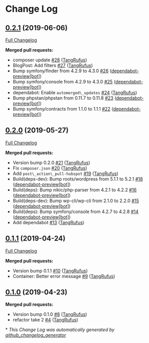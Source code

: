 # Change Log

## [0.2.1](https://github.com/ItinerisLtd/wp-hubspot-importer/tree/0.2.1) (2019-06-06)
[Full Changelog](https://github.com/ItinerisLtd/wp-hubspot-importer/compare/0.2.0...0.2.1)

**Merged pull requests:**

- composer update [\#28](https://github.com/ItinerisLtd/wp-hubspot-importer/pull/28) ([TangRufus](https://github.com/TangRufus))
- BlogPost: Add filters [\#27](https://github.com/ItinerisLtd/wp-hubspot-importer/pull/27) ([TangRufus](https://github.com/TangRufus))
- Bump symfony/finder from 4.2.9 to 4.3.0 [\#26](https://github.com/ItinerisLtd/wp-hubspot-importer/pull/26) ([dependabot-preview[bot]](https://github.com/apps/dependabot-preview))
- Bump symfony/console from 4.2.9 to 4.3.0 [\#25](https://github.com/ItinerisLtd/wp-hubspot-importer/pull/25) ([dependabot-preview[bot]](https://github.com/apps/dependabot-preview))
- dependabot: Enable `automerged\_updates` [\#24](https://github.com/ItinerisLtd/wp-hubspot-importer/pull/24) ([TangRufus](https://github.com/TangRufus))
- Bump phpstan/phpstan from 0.11.7 to 0.11.8 [\#23](https://github.com/ItinerisLtd/wp-hubspot-importer/pull/23) ([dependabot-preview[bot]](https://github.com/apps/dependabot-preview))
- Bump symfony/contracts from 1.1.0 to 1.1.1 [\#22](https://github.com/ItinerisLtd/wp-hubspot-importer/pull/22) ([dependabot-preview[bot]](https://github.com/apps/dependabot-preview))

## [0.2.0](https://github.com/ItinerisLtd/wp-hubspot-importer/tree/0.2.0) (2019-05-27)
[Full Changelog](https://github.com/ItinerisLtd/wp-hubspot-importer/compare/0.1.1...0.2.0)

**Merged pull requests:**

- Version bump 0.2.0 [\#21](https://github.com/ItinerisLtd/wp-hubspot-importer/pull/21) ([TangRufus](https://github.com/TangRufus))
- Fix `composer.json` [\#20](https://github.com/ItinerisLtd/wp-hubspot-importer/pull/20) ([TangRufus](https://github.com/TangRufus))
- Add `post\_action\_pull-hubspot` [\#19](https://github.com/ItinerisLtd/wp-hubspot-importer/pull/19) ([TangRufus](https://github.com/TangRufus))
- Build\(deps-dev\): Bump roots/wordpress from 5.1.1 to 5.2.1 [\#18](https://github.com/ItinerisLtd/wp-hubspot-importer/pull/18) ([dependabot-preview[bot]](https://github.com/apps/dependabot-preview))
- Build\(deps\): Bump nikic/php-parser from 4.2.1 to 4.2.2 [\#16](https://github.com/ItinerisLtd/wp-hubspot-importer/pull/16) ([dependabot-preview[bot]](https://github.com/apps/dependabot-preview))
- Build\(deps-dev\): Bump wp-cli/wp-cli from 2.1.0 to 2.2.0 [\#15](https://github.com/ItinerisLtd/wp-hubspot-importer/pull/15) ([dependabot-preview[bot]](https://github.com/apps/dependabot-preview))
- Build\(deps\): Bump symfony/console from 4.2.7 to 4.2.8 [\#14](https://github.com/ItinerisLtd/wp-hubspot-importer/pull/14) ([dependabot-preview[bot]](https://github.com/apps/dependabot-preview))
- Add dependabot [\#13](https://github.com/ItinerisLtd/wp-hubspot-importer/pull/13) ([TangRufus](https://github.com/TangRufus))

## [0.1.1](https://github.com/ItinerisLtd/wp-hubspot-importer/tree/0.1.1) (2019-04-24)
[Full Changelog](https://github.com/ItinerisLtd/wp-hubspot-importer/compare/0.1.0...0.1.1)

**Merged pull requests:**

- Version bump 0.1.1 [\#10](https://github.com/ItinerisLtd/wp-hubspot-importer/pull/10) ([TangRufus](https://github.com/TangRufus))
- Container: Better error message [\#9](https://github.com/ItinerisLtd/wp-hubspot-importer/pull/9) ([TangRufus](https://github.com/TangRufus))

## [0.1.0](https://github.com/ItinerisLtd/wp-hubspot-importer/tree/0.1.0) (2019-04-23)
**Merged pull requests:**

- Version bump 0.1.0 [\#8](https://github.com/ItinerisLtd/wp-hubspot-importer/pull/8) ([TangRufus](https://github.com/TangRufus))
- refactor take 2 [\#4](https://github.com/ItinerisLtd/wp-hubspot-importer/pull/4) ([TangRufus](https://github.com/TangRufus))



\* *This Change Log was automatically generated by [github_changelog_generator](https://github.com/skywinder/Github-Changelog-Generator)*